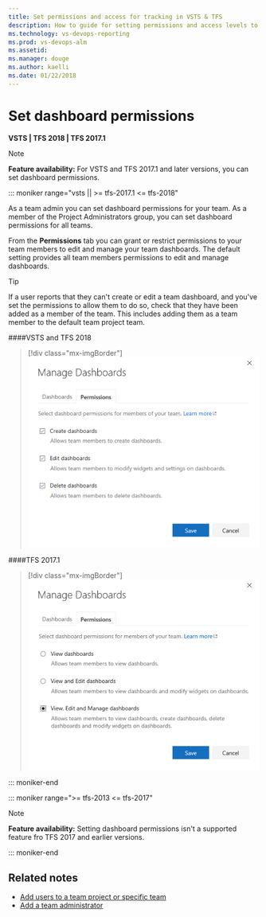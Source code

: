 ```yaml
---
title: Set permissions and access for tracking in VSTS & TFS
description: How to guide for setting permissions and access levels to support work tracking tasks (VSTS and Team Foundation Server)
ms.technology: vs-devops-reporting
ms.prod: vs-devops-alm
ms.assetid: 
ms.manager: douge
ms.author: kaelli
ms.date: 01/22/2018
---
```


<a id="set-permissions">  </a>
# Set dashboard permissions    

**VSTS | TFS 2018 | TFS 2017.1**

>[!NOTE]  
>**Feature availability:**  For VSTS and TFS 2017.1 and later versions, you can set dashboard permissions. 

::: moniker range="vsts || >= tfs-2017.1 <= tfs-2018"

As a team admin you can set dashboard permissions for your team. As a member of the Project Administrators group, you can set dashboard permissions for all teams.  

From the **Permissions** tab you can grant or restrict permissions to your team members to edit and manage your team dashboards. The default setting provides all team members permissions to edit and manage dashboards.  

> [!TIP]    
> If a user reports that they can't create or edit a team dashboard, and you've set the permissions to allow them to do so, check that they have been added as a member of the team. This includes adding them as a team member to the default team project team.   

####VSTS and TFS 2018 

> [!div class="mx-imgBorder"]
![Manage dashboards - permissions dialog, VSTS and TFS 2018](_img/dashboards-permissions.png) 


####TFS 2017.1  

> [!div class="mx-imgBorder"]
![Manage dashboards - permissions dialog, 2017.1](_img/dashboards-permissions-tfs.png) 


::: moniker-end

::: moniker range=">= tfs-2013 <= tfs-2017"

>[!NOTE]  
>**Feature availability:**  Setting dashboard permissions isn't a supported feature fro TFS 2017 and earlier versions. 
>
::: moniker-end

## Related notes

- [Add users to a team project or specific team](../../security/add-users-team-project.md)
- [Add a team administrator](../../work/scale/add-team-administrator.md)
 